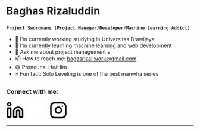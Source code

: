 # Baghas Rizaluddin 

**`Project Swordmans (Project Manager/Developer/Machine Learning Addict)`** 

- 🔭 I’m currently working studying in Universitas Brawijaya
- 🌱 I’m currently learning machine learning and web development
- 💬 Ask me about project management s
- 📫 How to reach me: bagasrizal.work@gmail.com
- 😄 Pronouns: He/Him
- ⚡ Fun fact: Solo Leveling is one of the best manwha series

### Connect with me:

[![website](./img/linkedin-light.svg)](www.linkedin.com/in/baghas-rizaluddin-051049243#gh-light-mode-only)
[![website](./img/linkedin-dark.svg)](www.linkedin.com/in/baghas-rizaluddin-051049243#gh-dark-mode-only)
&nbsp;&nbsp;
[![website](./img/instagram-light.svg)](https://www.instagram.com/bagasdrizal?igsh=MW03OTEyeXllbXF5bg==#gh-light-mode-only)
[![website](./img/instagram-dark.svg)](https://www.instagram.com/bagasdrizal?igsh=MW03OTEyeXllbXF5bg==#gh-dark-mode-only)

---
